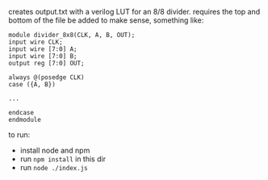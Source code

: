 creates output.txt with a verilog LUT for an 8/8 divider.  requires the top and bottom of the file be added to make sense, something like:

```
module divider_8x8(CLK, A, B, OUT);
input wire CLK;
input wire [7:0] A;
input wire [7:0] B;
output reg [7:0] OUT;

always @(posedge CLK)
case ({A, B})

...

endcase
endmodule
```

to run:
* install node and npm
* run `npm install` in this dir
* run `node ./index.js`

